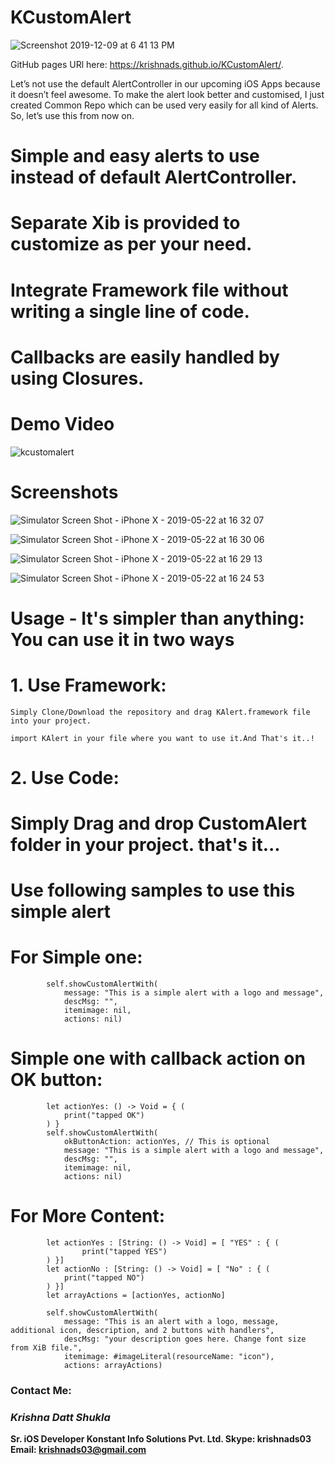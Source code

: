 # KCustomAlert



![Screenshot 2019-12-09 at 6 41 13 PM](https://user-images.githubusercontent.com/16478904/70438327-8de0a780-1ab3-11ea-9b88-8a05b495c68d.png)




GitHub pages URl here: https://krishnads.github.io/KCustomAlert/.


Let’s not use the default AlertController in our upcoming iOS Apps because it doesn’t feel awesome. To make the alert look better and customised, I just created Common Repo which can be used very easily for all kind of Alerts. So, let’s use this from now on.


# Simple and easy alerts to use instead of default AlertController.

# Separate Xib is provided to customize as per your need. 

# Integrate Framework file without writing a single line of code. 

# Callbacks are easily handled by using Closures.

# Demo Video

![kcustomalert](https://user-images.githubusercontent.com/16478904/58169999-e71bf180-7caf-11e9-9163-5696a2dfcce1.gif)



# Screenshots

![Simulator Screen Shot - iPhone X - 2019-05-22 at 16 32 07](https://user-images.githubusercontent.com/16478904/58169840-68bf4f80-7caf-11e9-8487-8a3211419ad0.png)

![Simulator Screen Shot - iPhone X - 2019-05-22 at 16 30 06](https://user-images.githubusercontent.com/16478904/58169841-68bf4f80-7caf-11e9-9caa-6b87c3b48b76.png)

![Simulator Screen Shot - iPhone X - 2019-05-22 at 16 29 13](https://user-images.githubusercontent.com/16478904/58169843-68bf4f80-7caf-11e9-9fb3-c0fe9f1c6b47.png)

![Simulator Screen Shot - iPhone X - 2019-05-22 at 16 24 53](https://user-images.githubusercontent.com/16478904/58169844-6957e600-7caf-11e9-8f1b-17b8fe3621fa.png)


# Usage -  It's simpler than anything: You can use it in two ways

# 1. Use Framework:

    Simply Clone/Download the repository and drag KAlert.framework file into your project.
    
    import KAlert in your file where you want to use it.And That's it..!
            

# 2. Use Code:

# Simply Drag and drop CustomAlert folder in your project. that's it...

# Use following samples to use this simple alert

# For Simple one: 

            self.showCustomAlertWith(
                message: "This is a simple alert with a logo and message",
                descMsg: "",
                itemimage: nil,
                actions: nil)
                       

# Simple one with callback action on OK button: 

            let actionYes: () -> Void = { (
                print("tapped OK")
            ) }
            self.showCustomAlertWith(
                okButtonAction: actionYes, // This is optional
                message: "This is a simple alert with a logo and message",
                descMsg: "",
                itemimage: nil,
                actions: nil)
 

# For More Content: 


            let actionYes : [String: () -> Void] = [ "YES" : { (
                    print("tapped YES")
            ) }]
            let actionNo : [String: () -> Void] = [ "No" : { (
                print("tapped NO")
            ) }]
            let arrayActions = [actionYes, actionNo]
            
            self.showCustomAlertWith(
                message: "This is an alert with a logo, message, additional icon, description, and 2 buttons with handlers",
                descMsg: "your description goes here. Change font size from XiB file.",
                itemimage: #imageLiteral(resourceName: "icon"),
                actions: arrayActions)
                
                
                
                
### **Contact Me:**

### **_Krishna Datt Shukla_**

**Sr. iOS Developer
Konstant Info Solutions Pvt. Ltd.
Skype: krishnads03
Email: krishnads03@gmail.com**

